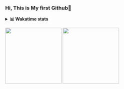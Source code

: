 ### Hi, This is My first Github👋
<details>
<summary><b>📊 Wakatime stats</b><br></summary>
[![Hits](https://hits.seeyoufarm.com/api/count/incr/badge.svg?url=https%3A%2F%2Fgithub.com%2FJonghyun-Park1027&count_bg=%2379C83D&title_bg=%23555555&icon=&icon_color=%23E7E7E7&title=hits&edge_flat=false)](https://hits.seeyoufarm.com)


[![Solved.ac Profile](http://mazassumnida.wtf/api/v2/generate_badge?boj=ppjjhh1027)](https://solved.ac/ppjjhh1027/)

<!--START_SECTION:waka-->
![Code Time](http://img.shields.io/badge/Code%20Time-57%20hrs%2031%20mins-blue)

![Profile Views](http://img.shields.io/badge/Profile%20Views-469-blue)

**🐱 My GitHub Data** 

> 🏆 54 Contributions in the Year 2023
 > 
> 📦 22.0 kB Used in GitHub's Storage 
 > 
> 🚫 Not Opted to Hire
 > 
> 📜 8 Public Repositories 
 > 
> 🔑 3 Private Repositories  
 > 
**I'm an Early 🐤** 

```text
🌞 Morning    9 commits      ██░░░░░░░░░░░░░░░░░░░░░░░   10.11% 
🌆 Daytime    58 commits     ████████████████░░░░░░░░░   65.17% 
🌃 Evening    18 commits     █████░░░░░░░░░░░░░░░░░░░░   20.22% 
🌙 Night      4 commits      █░░░░░░░░░░░░░░░░░░░░░░░░   4.49%

```
📅 **I'm Most Productive on Sunday** 

```text
Monday       3 commits      ░░░░░░░░░░░░░░░░░░░░░░░░░   3.37% 
Tuesday      2 commits      ░░░░░░░░░░░░░░░░░░░░░░░░░   2.25% 
Wednesday    0 commits      ░░░░░░░░░░░░░░░░░░░░░░░░░   0.0% 
Thursday     1 commits      ░░░░░░░░░░░░░░░░░░░░░░░░░   1.12% 
Friday       17 commits     ████░░░░░░░░░░░░░░░░░░░░░   19.1% 
Saturday     30 commits     ████████░░░░░░░░░░░░░░░░░   33.71% 
Sunday       36 commits     ██████████░░░░░░░░░░░░░░░   40.45%

```


📊 **This Week I Spent My Time On** 

```text
⌚︎ Time Zone: Asia/Seoul

💬 Programming Languages: 
Jupyter                  7 hrs 38 mins       ██████████████████░░░░░░░   75.23% 
Markdown                 1 hr 28 mins        ███░░░░░░░░░░░░░░░░░░░░░░   14.55% 
Python                   40 mins             █░░░░░░░░░░░░░░░░░░░░░░░░   6.69% 
GitIgnore file           6 mins              ░░░░░░░░░░░░░░░░░░░░░░░░░   1.04% 
GitExclude file          5 mins              ░░░░░░░░░░░░░░░░░░░░░░░░░   0.96%

🔥 Editors: 
PyCharm                  10 hrs 8 mins       █████████████████████████   100.0%

🐱‍💻 Projects: 
Dacon                    6 hrs 18 mins       ███████████████░░░░░░░░░░   62.07% 
Codingtest               2 hrs 54 mins       ███████░░░░░░░░░░░░░░░░░░   28.63% 
naver_boostcourse        35 mins             █░░░░░░░░░░░░░░░░░░░░░░░░   5.79% 
English_study_Program    21 mins             █░░░░░░░░░░░░░░░░░░░░░░░░   3.5%

💻 Operating System: 
Windows                  10 hrs 8 mins       █████████████████████████   100.0%

```

**I Mostly Code in Jupyter Notebook** 

```text
Jupyter Notebook         5 repos             ███████████████░░░░░░░░░░   62.5% 
Python                   1 repo              ███░░░░░░░░░░░░░░░░░░░░░░   12.5% 
HTML                     1 repo              ███░░░░░░░░░░░░░░░░░░░░░░   12.5% 
R                        1 repo              ███░░░░░░░░░░░░░░░░░░░░░░   12.5%

```



 Last Updated on 08/01/2023 03:55:50 UTC
<!--END_SECTION:waka-->
</details>
<p>
  <img height="180em" src="https://github-readme-stats.vercel.app/api?username=Jonghyun-Park1027&show_icons=true&include_all_commits=true&bg_color=30,e96443,904e95&title_color=fff&text_color=fff">
  <img height="180em" src="https://github-readme-stats.vercel.app/api/top-langs/?username=Jonghyun-Park1027&layout=compact&bg_color=30,e96443,904e95&title_color=fff&text_color=fff">
</p>



